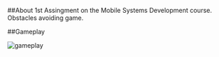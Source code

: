 ##About
1st Assingment on the Mobile Systems Development course. 
Obstacles avoiding game.

##Gameplay


![gameplay](https://user-images.githubusercontent.com/57441511/205054451-d92cbb53-d43f-400d-8f55-e8729ce2249a.gif)
